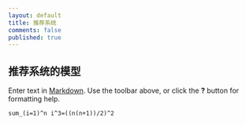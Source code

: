 ```yaml
---
layout: default
title: 推荐系统
comments: false
published: true
---
```


## 推荐系统的模型

Enter text in [Markdown](http://daringfireball.net/projects/markdown/). Use the toolbar above, or click the **?** button for formatting help.

```
sum_(i=1)^n i^3=((n(n+1))/2)^2
```